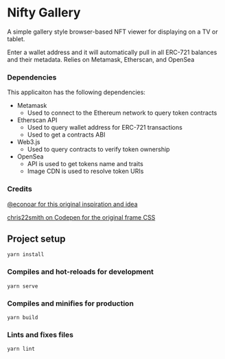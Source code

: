# Nifty Gallery

A simple gallery style browser-based NFT viewer for displaying on a TV or tablet.

Enter a wallet address and it will automatically pull in all ERC-721 balances and their metadata. Relies on Metamask, Etherscan, and OpenSea

### Dependencies

This applicaiton has the following dependencies:

* Metamask
  * Used to connect to the Ethereum network to query token contracts
* Etherscan API
  * Used to query wallet address for ERC-721 transactions
  * Used to get a contracts ABI
* Web3.js
  * Used to query contracts to verify token ownership
* OpenSea
  * API is used to get tokens name and traits
  * Image CDN is used to resolve token URIs

### Credits

[@econoar for this original inspiration and idea](https://twitter.com/econoar/status/1371259652025946115)

[chris22smith on Codepen for the original frame CSS](https://codepen.io/chris22smith/pen/PbBwjp)

## Project setup
```
yarn install
```

### Compiles and hot-reloads for development
```
yarn serve
```

### Compiles and minifies for production
```
yarn build
```

### Lints and fixes files
```
yarn lint
```
